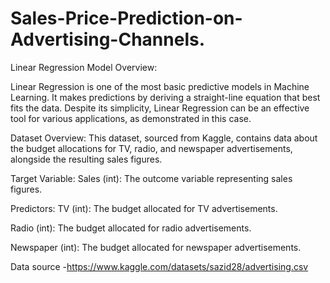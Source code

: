 # Sales-Price-Prediction-on-Advertising-Channels.

Linear Regression Model Overview:

Linear Regression is one of the most basic predictive models in Machine Learning. It makes predictions by deriving a straight-line equation that best fits the data. Despite its simplicity, Linear Regression can be an effective tool for various applications, as demonstrated in this case.

Dataset Overview:
This dataset, sourced from Kaggle, contains data about the budget allocations for TV, radio, and newspaper advertisements, alongside the resulting sales figures.

Target Variable:
Sales (int): The outcome variable representing sales figures.

Predictors:
TV (int): The budget allocated for TV advertisements.

Radio (int): The budget allocated for radio advertisements.

Newspaper (int): The budget allocated for newspaper advertisements.

Data source -https://www.kaggle.com/datasets/sazid28/advertising.csv
